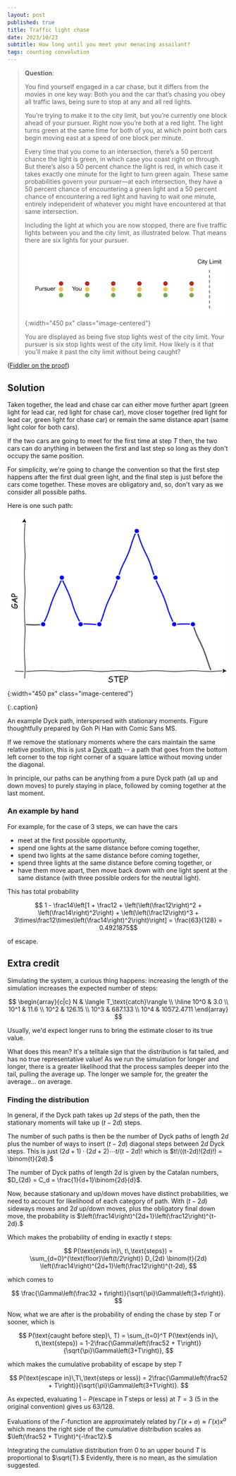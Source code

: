 ```yaml
---
layout: post
published: true
title: Traffic light chase
date: 2023/10/23
subtitle: How long until you meet your menacing assailant?
tags: counting convolution
---
```


>**Question**:
>
>You find yourself engaged in a car chase, but it differs from the movies in one key way: Both you and the car that’s chasing you obey all traffic laws, being sure to stop at any and all red lights.
>
>You’re trying to make it to the city limit, but you’re currently one block ahead of your pursuer. Right now you’re both at a red light. The light turns green at the same time for both of you, at which point both cars begin moving east at a speed of one block per minute.
>
>Every time that you come to an intersection, there’s a 50 percent chance the light is green, in which case you coast right on through. But there’s also a 50 percent chance the light is red, in which case it takes exactly one minute for the light to turn green again. These same probabilities govern your pursuer—at each intersection, they have a 50 percent chance of encountering a green light and a 50 percent chance of encountering a red light and having to wait one minute, entirely independent of whatever you might have encountered at that same intersection.
>
>Including the light at which you are now stopped, there are five traffic lights between you and the city limit, as illustrated below. That means there are six lights for your pursuer.
>![](/img/2023-10-23-traffic-chase-diagram.png.PNG){:width="450 px" class="image-centered"} 
>
>You are displayed as being five stop lights west of the city limit. Your pursuer is six stop lights west of the city limit.
>How likely is it that you’ll make it past the city limit without being caught?

<!--more-->

([Fiddler on the proof](https://thefiddler.substack.com/p/can-you-ride-out-the-slow-car-chase))

## Solution

Taken together, the lead and chase car can either move further apart (green light for lead car, red light for chase car), move closer together (red light for lead car, green light for chase car) or remain the same distance apart (same light color for both cars).

If the two cars are going to meet for the first time at step $T$ then, the two cars can do anything in between the first and last step so long as they don't occupy the same position. 

For simplicity, we're going to change the convention so that the first step happens after the first dual green light, and the final step is just before the cars come together. These moves are obligatory and, so, don't vary as we consider all possible paths.

Here is one such path:

![image of gap over time](/img/2023-10-23-gap-plot-xkcd.PNG){:width="450 px" class="image-centered"}

{:.caption}

An example Dyck path, interspersed with stationary moments. Figure thoughtfully prepared by Goh Pi Han with Comic Sans MS.

If we remove the stationary moments where the cars maintain the same relative position, this is just a [Dyck path](https://mathworld.wolfram.com/DyckPath.html) -- a path that goes from the bottom left corner to the top right corner of a square lattice without moving under the diagonal. 

In principle, our paths can be anything from a pure Dyck path (all up and down moves) to purely staying in place, followed by coming together at the last moment. 

### An example by hand

For example, for the case of $3$ steps, we can have the cars 

- meet at the first possible opportunity,
- spend one lights at the same distance before coming together,
- spend two lights at the same distance before coming together,
- spend three lights at the same distance before coming together, or
- have them move apart, then move back down with one light spent at the same distance (with three possible orders for the neutral light). 

This has total probability 

$$ 1 - \frac14\left[1 + \frac12 + \left(\left(\frac12\right)^2 + \left(\frac14\right)^2\right) + \left(\left(\frac12\right)^3 + 3\times\frac12\times\left(\frac14\right)^2\right)\right] = \frac{63}{128} = 0.4921875$$

of escape.

## Extra credit

Simulating the system, a curious thing happens: increasing the length of the simulation increases the expected number of steps:

$$
\begin{array}{c|c}
  N & \langle T_\text{catch}\rangle \\ \hline
  10^0 & 3.0 \\ 
  10^1 & 11.6 \\ 
  10^2 & 126.15 \\ 
  10^3 & 687.133 \\ 
  10^4 & 10572.4711
\end{array}
$$

Usually, we'd expect longer runs to bring the estimate closer to its true value. 

What does this mean? It's a telltale sign that the distribution is fat tailed, and has no true representative value! As we run the simulation for longer and longer, there is a greater likelihood that the process samples deeper into the tail, pulling the average up. The longer we sample for, the greater the average... on average.

### Finding the distribution

In general, if the Dyck path takes up $2d$ steps of the path, then the stationary moments will take up $(t - 2d)$ steps. 

The number of such paths is then be the number of Dyck paths of length $2d$ plus the number of ways to insert $(t-2d)$ diagonal steps between $2d$ Dyck steps. This is just $(2d+1)\cdot(2d+2)\cdots t/(t-2d)!$ which is $t!/((t-2d)!(2d)!) = \binom{t}{2d}.$

The number of Dyck paths of length $2d$ is given by the Catalan numbers, $D_{2d} = C_d = \frac{1}{d+1}\binom{2d}{d}$.

Now, because stationary and up/down moves have distinct probabilities, we need to account for likelihood of each category of path. With $(t-2d)$ sideways moves and $2d$ up/down moves, plus the obligatory final down move, the probability is $\left(\frac14\right)^{2d+1}\left(\frac12\right)^{t-2d}.$

Which makes the probability of ending in exactly $t$ steps:

$$ P(\text{ends in}\, t\,\text{steps}) = \sum_{d=0}^{\text{floor}\left(t/2\right)} D_{2d} \binom{t}{2d} \left(\frac14\right)^{2d+1}\left(\frac12\right)^{t-2d}, $$

which comes to 

$$ \frac{\Gamma\left(\frac32 + t\right)}{\sqrt{\pi}\Gamma\left(3+t\right)}. $$

Now, what we are after is the probability of ending the chase by step $T$ or sooner, which is

$$ P(\text{caught before step}\, T) = \sum_{t=0}^T P(\text{ends in}\, t\,\text{steps}) = 1-2\frac{\Gamma\left(\frac52 + T\right)}{\sqrt{\pi}\Gamma\left(3+T\right)}, $$

which makes the cumulative probability of escape by step $T$

$$ P(\text{escape in}\,T\,\text{steps or less}) = 2\frac{\Gamma\left(\frac52 + T\right)}{\sqrt{\pi}\Gamma\left(3+T\right)}. $$

As expected, evaluating $1-P(\text{escape in}\,T\,\text{steps or less})$ at $T=3$ ($5$ in the original convention) gives us $63/128.$

Evaluations of the $\Gamma$-function are approximately related by $\Gamma\left(x + a\right) \approx \Gamma\left(x\right)x^a$ which means the right side of the cumulative distribution scales as $\left(\frac52 + T\right)^{-\frac12}.$ 

Integrating the cumulative distribution from $0$ to an upper bound $T$ is proportional to $\sqrt{T}.$ Evidently, there is no mean, as the simulation suggested.

<br>
